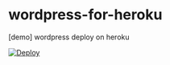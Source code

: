 # wordpress-for-heroku

[demo] wordpress deploy on heroku
 
[![Deploy](https://www.herokucdn.com/deploy/button.svg)](https://heroku.com/deploy?template=https://github.com/40740/cjx/tree/main)
